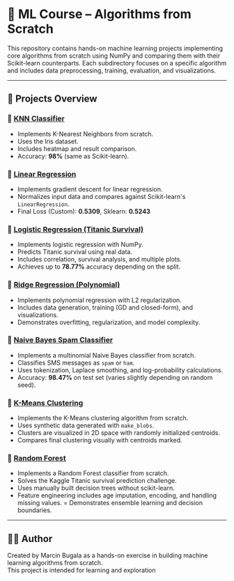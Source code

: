 # 🧠 ML Course – Algorithms from Scratch

This repository contains hands-on machine learning projects implementing core algorithms from scratch using NumPy and comparing them with their Scikit-learn counterparts. Each subdirectory focuses on a specific algorithm and includes data preprocessing, training, evaluation, and visualizations.

---

## 📂 Projects Overview

### 🔹 [KNN Classifier](knn/README.md)

- Implements K-Nearest Neighbors from scratch.
- Uses the Iris dataset.
- Includes heatmap and result comparison.
- Accuracy: **98%** (same as Scikit-learn).

### 🔹 [Linear Regression](linear_regression/README.md)

- Implements gradient descent for linear regression.
- Normalizes input data and compares against Scikit-learn's `LinearRegression`.
- Final Loss (Custom): **0.5309**, Sklearn: **0.5243**

### 🔹 [Logistic Regression (Titanic Survival)](logistic_regression/README.md)

- Implements logistic regression with NumPy.
- Predicts Titanic survival using real data.
- Includes correlation, survival analysis, and multiple plots.
- Achieves up to **78.77%** accuracy depending on the split.

### 🔹 [Ridge Regression (Polynomial)](ridge_regression/README.md)

- Implements polynomial regression with L2 regularization.
- Includes data generation, training (GD and closed-form), and visualizations.
- Demonstrates overfitting, regularization, and model complexity.

### 🔹 [Naive Bayes Spam Classifier](bayes_spam_classifier/README.md)

- Implements a multinomial Naive Bayes classifier from scratch.
- Classifies SMS messages as `spam` or `ham`.
- Uses tokenization, Laplace smoothing, and log-probability calculations.
- Accuracy: **98.47%** on test set (varies slightly depending on random seed).

### 🔹 [K-Means Clustering](kmeans/README.md)

- Implements the K-Means clustering algorithm from scratch.
- Uses synthetic data generated with `make_blobs`.
- Clusters are visualized in 2D space with randomly initialized centroids.
- Compares final clustering visually with centroids marked.

### 🔹 [Random Forest](random_forest/README.md)

- Implements a Random Forest classifier from scratch.
- Solves the Kaggle Titanic survival prediction challenge.
- Uses manually built decision trees without scikit-learn.
- Feature engineering includes age imputation, encoding, and handling missing values.
= Demonstrates ensemble learning and decision boundaries.

---

## 🧑‍💻 Author

Created by Marcin Bugala as a hands-on exercise in building machine learning algorithms from scratch.  
This project is intended for learning and exploration